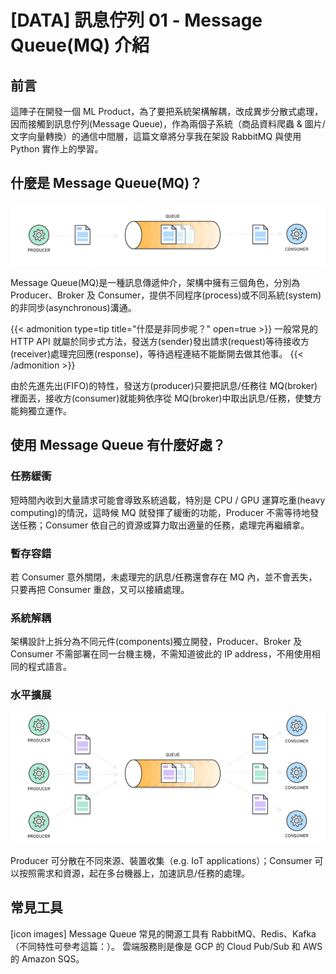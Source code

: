 # [DATA] 訊息佇列 01 - Message Queue(MQ) 介紹

<!--more-->

<!-- # 訊息佇列 Message Queue(MQ) 介紹 -->

## 前言

這陣子在開發一個 ML Product，為了要把系統架構解耦，改成異步分散式處理，因而接觸到訊息佇列(Message Queue)，作為兩個子系統（商品資料爬蟲 & 圖片/文字向量轉換）的通信中間層，這篇文章將分享我在架設 RabbitMQ 與使用 Python 實作上的學習。


## 什麼是 Message Queue(MQ)？


![Message Queue - single](01_mq_single.png "Message Queue - single")

Message Queue(MQ)是一種訊息傳遞仲介，架構中擁有三個角色，分別為 Producer、Broker 及 Consumer，提供不同程序(process)或不同系統(system)的非同步(asynchronous)溝通。

{{< admonition type=tip title="什麼是非同步呢？" open=true >}}
一般常見的 HTTP API 就屬於同步式方法，發送方(sender)發出請求(request)等待接收方(receiver)處理完回應(response)，等待過程連結不能斷開去做其他事。
{{< /admonition >}}

由於先進先出(FIFO)的特性，發送方(producer)只要把訊息/任務往 MQ(broker) 裡面丟，接收方(consumer)就能夠依序從 MQ(broker)中取出訊息/任務，使雙方能夠獨立運作。

## 使用 Message Queue 有什麼好處？
### 任務緩衝

短時間內收到大量請求可能會導致系統過載，特別是 CPU / GPU 運算吃重(heavy computing)的情況，這時候 MQ 就發揮了緩衝的功能，Producer 不需等待地發送任務；Consumer 依自己的資源或算力取出適量的任務，處理完再繼續拿。

### 暫存容錯
若 Consumer 意外關閉，未處理完的訊息/任務還會存在 MQ 內，並不會丟失，只要再把 Consumer 重啟，又可以接續處理。
### 系統解耦
架構設計上拆分為不同元件(components)獨立開發，Producer、Broker 及 Consumer 不需部署在同一台機主機，不需知道彼此的 IP address，不用使用相同的程式語言。
### 水平擴展

![Message Queue - multi](02_mq_multi.jpg "Message Queue - multi")

Producer 可分散在不同來源、裝置收集（e.g. IoT applications）；Consumer 可以按照需求和資源，起在多台機器上，加速訊息/任務的處理。

## 常見工具
[icon images]
Message Queue 常見的開源工具有 RabbitMQ、Redis、Kafka（不同特性可參考這篇：）。
雲端服務則是像是 GCP 的 Cloud Pub/Sub 和 AWS 的 Amazon SQS。
